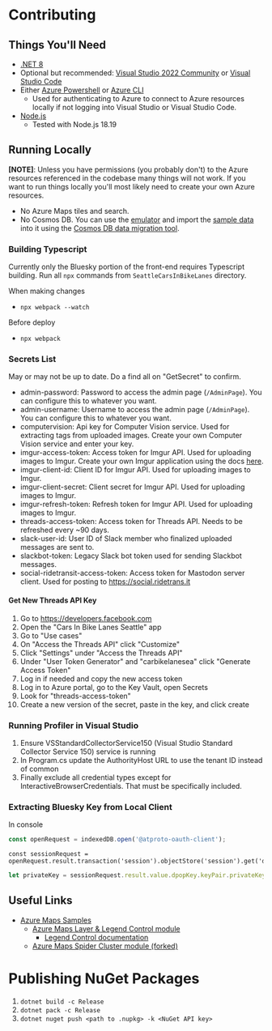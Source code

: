 # Contributing

## Things You'll Need

- [.NET 8](https://dotnet.microsoft.com/en-us/download/dotnet/8.0)
- Optional but recommended: [Visual Studio 2022 Community](https://visualstudio.microsoft.com/vs/) or [Visual Studio Code](https://code.visualstudio.com/)
- Either [Azure Powershell](https://learn.microsoft.com/en-us/powershell/azure/install-az-ps?view=azps-8.3.0) or [Azure CLI](https://learn.microsoft.com/en-us/cli/azure/install-azure-cli)
  - Used for authenticating to Azure to connect to Azure resources locally if not logging into Visual Studio or Visual Studio Code.
- [Node.js](https://nodejs.org/)
  - Tested with Node.js 18.19

## Running Locally

**[NOTE]**: Unless you have permissions (you probably don't) to the Azure resources referenced in the codebase many things will not work. If you want to run things locally you'll most likely need to create your own Azure resources.
- No Azure Maps tiles and search.
- No Cosmos DB. You can use the [emulator](https://learn.microsoft.com/en-us/azure/cosmos-db/local-emulator) and import the [sample data](./sampledbdata.json) into it using the [Cosmos DB data migration tool](https://github.com/azure/azure-documentdb-datamigrationtool).

### Building Typescript

Currently only the Bluesky portion of the front-end requires Typescript building. Run all `npx` commands from `SeattleCarsInBikeLanes` directory.

When making changes
- `npx webpack --watch`

Before deploy
- `npx webpack`

### Secrets List

May or may not be up to date. Do a find all on "GetSecret" to confirm.

- admin-password: Password to access the admin page (`/AdminPage`). You can configure this to whatever you want.
- admin-username: Username to access the admin page (`/AdminPage`). You can configure this to whatever you want.
- computervision: Api key for Computer Vision service. Used for extracting tags from uploaded images. Create your own Computer Vision service and enter your key.
- imgur-access-token: Access token for Imgur API. Used for uploading images to Imgur. Create your own Imgur application using the docs [here](https://apidocs.imgur.com/).
- imgur-client-id: Client ID for Imgur API. Used for uploading images to Imgur.
- imgur-client-secret: Client secret for Imgur API. Used for uploading images to Imgur.
- imgur-refresh-token: Refresh token for Imgur API. Used for uploading images to Imgur.
- threads-access-token: Access token for Threads API. Needs to be refreshed every ~90 days.
- slack-user-id: User ID of Slack member who finalized uploaded messages are sent to.
- slackbot-token: Legacy Slack bot token used for sending Slackbot messages.
- social-ridetransit-access-token: Access token for Mastodon server client. Used for posting to https://social.ridetrans.it

#### Get New Threads API Key

1. Go to https://developers.facebook.com
2. Open the "Cars In Bike Lanes Seattle" app
3. Go to "Use cases"
4. On "Access the Threads API" click "Customize"
5. Click "Settings" under "Access the Threads API"
6. Under "User Token Generator" and "carbikelanesea" click "Generate Access Token"
7. Log in if needed and copy the new access token
8. Log in to Azure portal, go to the Key Vault, open Secrets
9. Look for "threads-access-token"
10. Create a new version of the secret, paste in the key, and click create

### Running Profiler in Visual Studio

1. Ensure VSStandardCollectorService150 (Visual Studio Standard Collector Service 150) service is running
2. In Program.cs update the AuthorityHost URL to use the tenant ID instead of common
3. Finally exclude all credential types except for InteractiveBrowserCredentials. That must be specifically included. 

### Extracting Bluesky Key from Local Client

In console

```javascript
const openRequest = indexedDB.open('@atproto-oauth-client');
```

```javscript
const sessionRequest = openRequest.result.transaction('session').objectStore('session').get('did:plc:penphldurhndgdxxn3ezvmoi');
```

```javascript
let privateKey = sessionRequest.result.value.dpopKey.keyPair.privateKey;
```

## Useful Links

- [Azure Maps Samples](https://samples.azuremaps.com/)
  - [Azure Maps Layer & Legend Control module](https://github.com/Azure-Samples/azure-maps-layer-legend)
    - [Legend Control documentation](https://github.com/Azure-Samples/azure-maps-layer-legend/blob/main/docs/legend_control.md)
  - [Azure Maps Spider Cluster module (forked)](https://github.com/golf1052/azure-maps-spider-clusters)

# Publishing NuGet Packages

1. `dotnet build -c Release`
2. `dotnet pack -c Release`
3. `dotnet nuget push <path to .nupkg> -k <NuGet API key>`
